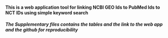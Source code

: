 #### This is a web application tool for linking NCBI GEO Ids to PubMed Ids to NCT IDs using simple keyword search

##### The Supplementary files contains the tables and the link to the web app and the github for reproducibility
